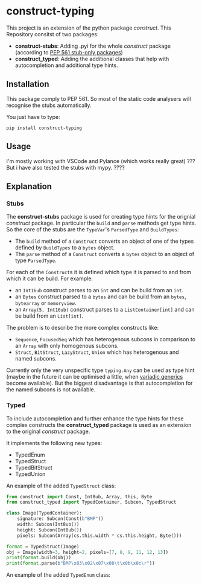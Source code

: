 # construct-typing
This project is an extension of the python package *construct*. This Repository consitst of two packages:

- **construct-stubs**: Adding .pyi for the whole *construct* package (according to  [PEP 561 stub-only packages](https://www.python.org/dev/peps/pep-0561/#stub-only-packages))
- **construct_typed**: Adding the additional classes that help with autocompletion and additional type hints.

## Installation
This package comply to PEP 561. So most of the static code analysers will recognise the stubs automatically.

You just have to type:
```
pip install construct-typing
```

## Usage
I'm mostly working with VSCode and Pylance (which works really great) ??? But i have also tested the stubs with mypy. ????


## Explanation
### Stubs
The **construct-stubs** package is used for creating type hints for the orignial *construct* package. In particular the `build` and `parse` methods get type hints. So the core of the stubs  are the `TypeVar`'s `ParsedType` and `BuildTypes`:
- The `build` method of a `Construct` converts an object of one of the types defined by `BuildTypes` to a `bytes` object.
- The `parse` method of a `Construct` converts a `bytes` object to an object of type `ParsedType`.

For each of the `Construct`s it is defined which type it is parsed to and from which it can be build. 
For example:
 - an `Int16ub` construct parses to an `int` and can be build from an `int`.
 - an `Bytes` construct parsed to a `bytes` and can be build from an `bytes`, `bytearray` or `memoryview`.
 - an `Array(5, Int16ub)` construct parses to a `ListContainer[int]` and can be build from an `List[int]`. 

The problem is to describe the more complex constructs like:
 - `Sequence`, `FocusedSeq` which has heterogenous subcons in comparison to an `Array` with only homogenous subcons. 
 - `Struct`, `BitStruct`, `LazyStruct`, `Union` which has heterogenous and named subcons.

Currently only the very unspecific type `typing.Any` can be used as type hint (maybe in the future it can be optimised a little, when [variadic generics](https://mail.python.org/archives/list/typing-sig@python.org/thread/SQVTQYWIOI4TIO7NNBTFFWFMSMS2TA4J/) become available). But the biggest disadvantage is that autocompletion for the named subcons is not available.

### Typed
To include autocompletion and further enhance the type hints for these complex constructs the **construct_typed** package is used as an extension to the original *construct* package.

It implements the following new types:
- TypedEnum
- TypedStruct
- TypedBitStruct
- TypedUnion


An example of the added `TypedStruct` class:

```python
from construct import Const, Int8ub, Array, this, Byte
from construct_typed import TypedContainer, Subcon, TypedStruct

class Image(TypedContainer):
    signature: Subcon(Const(b"BMP"))
    width: Subcon(Int8ub())
    height: Subcon(Int8ub())
    pixels: Subcon(Array(cs.this.width * cs.this.height, Byte()))

format = TypedStruct(Image)
obj = Image(width=3, height=2, pixels=[7, 8, 9, 11, 12, 13])
print(format.build(obj))
print(format.parse(b"BMP\x03\x02\x07\x08\t\x0b\x0c\r"))
```

An example of the added `TypedEnum` class: